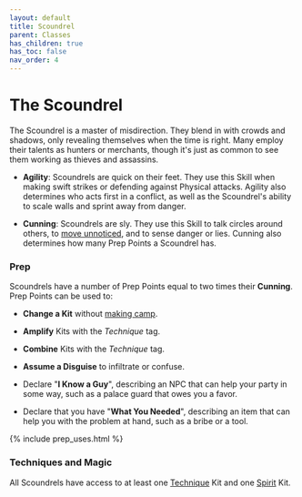 ```yaml
---
layout: default
title: Scoundrel
parent: Classes
has_children: true
has_toc: false
nav_order: 4
---
```


# The Scoundrel

The Scoundrel is a master of misdirection. They blend in with crowds and shadows, only revealing themselves when the time is right. Many employ their talents as hunters or merchants, though it's just as common to see them working as thieves and assassins.

-   **<span style="color: {{ site.scoundrel_color }}">Agility</span>**: Scoundrels are quick on their feet. They use this Skill when making swift strikes or defending against Physical attacks. Agility also determines who acts first in a conflict, as well as the Scoundrel's ability to scale walls and sprint away from danger.

-   **<span style="color: {{ site.scoundrel_color }}">Cunning</span>**: Scoundrels are sly. They use this Skill to talk circles around others, to [move unnoticed](../../gameplay/exploration/stealth.md), and to sense danger or lies. Cunning also determines how many Prep Points a Scoundrel has.

### Prep

Scoundrels have a number of Prep Points equal to two times their **<span style="color: {{ site.scoundrel_color }}">Cunning</span>**. Prep Points can be used to:

-   **Change a Kit** without [making camp](../../adventuring/exploration/#making_camp).

-   **Amplify** Kits with the _Technique_ tag.

-   **Combine** Kits with the _Technique_ tag.

-   **Assume a Disguise** to infiltrate or confuse.

-   Declare "**I Know a Guy**", describing an NPC that can help your party in some way, such as a palace guard that owes you a favor.

-   Declare that you have "**What You Needed**", describing an item that can help you with the problem at hand, such as a bribe or a tool.

{% include prep_uses.html %}

### Techniques and Magic

All Scoundrels have access to at least one [Technique](../soldier/#techniques) Kit and one [Spirit](../mage/#magic) Kit.
